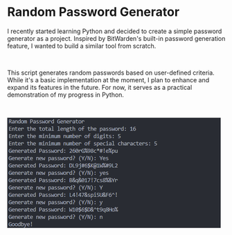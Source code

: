# Random Password Generator

I recently started learning Python and decided to create a simple password generator as a project. Inspired by BitWarden's built-in password generation feature, I wanted to build a similar tool from scratch. <br>

<br>

This script generates random passwords based on user-defined criteria. While it's a basic implementation at the moment, I plan to enhance and expand its features in the future. For now, it serves as a practical demonstration of my progress in Python. <br>

<br>

![rpg](images/rpg.png)
